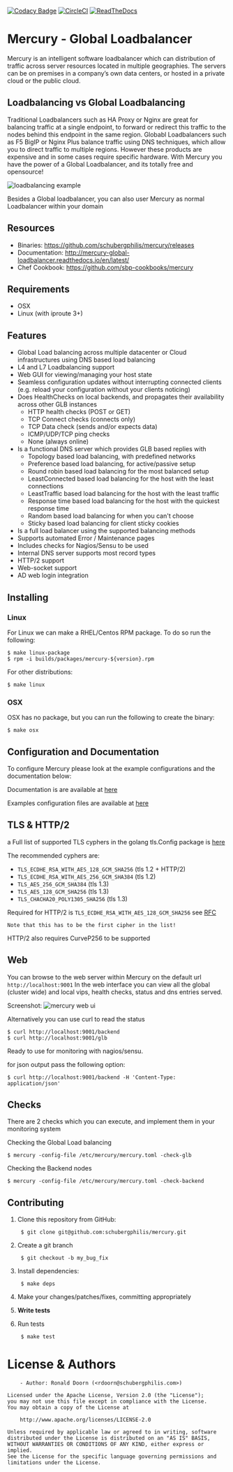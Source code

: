 [![Codacy Badge](https://api.codacy.com/project/badge/Grade/d2c4dff7ca2b4279a57e245d1059b6ff)](https://www.codacy.com/app/schubergphilis/mercury?utm_source=github.com&utm_medium=referral&utm_content=schubergphilis/mercury&utm_campaign=badger)
[![CircleCI](https://circleci.com/gh/schubergphilis/mercury/tree/master.svg?style=shield&circle-token=86c89af895bb11c86e53256b9c1cca7c93d47c46)](https://circleci.com/gh/schubergphilis/mercury/tree/master)
[![ReadTheDocs](https://readthedocs.org/projects/mercury-global-loadbalancer/badge/?version=latest)](http://mercury-global-loadbalancer.readthedocs.io/en/latest/)

# Mercury - Global Loadbalancer
Mercury is an intelligent software loadbalancer which can distribution of traffic across server resources located in multiple geographies.
The servers can be on premises in a company’s own data centers, or hosted in a private cloud or the public cloud.

## Loadbalancing vs Global Loadbalancing
Traditional Loadbalancers such as HA Proxy or Nginx are great for balancing traffic at a single endpoint, to forward or redirect this traffic to the nodes behind this endpoint in the same region.
Globabl Loadbalancers such as F5 BigIP or Nginx Plus balance traffic using DNS techniques, which allow you to direct traffic to multiple regions. However these products are expensive and in some cases require specific hardware.
With Mercury you have the power of a Global Loadbalancer, and its totally free and opensource!

![loadbalancing example](https://github.com/schubergphilis/mercury/blob/master/docs/images/mercury_lb_readme.png "Global Loadbalancing")

Besides a Global loadbalancer, you can also user Mercury as normal Loadbalancer within your domain

## Resources

* Binaries: https://github.com/schubergphilis/mercury/releases
* Documentation: http://mercury-global-loadbalancer.readthedocs.io/en/latest/
* Chef Cookbook: https://github.com/sbp-cookbooks/mercury

## Requirements
* OSX
* Linux (with iproute 3+)

## Features
* Global Load balancing across multiple datacenter or Cloud infrastructures using DNS based load balancing
* L4 and L7 Loadbalancing support
* Web GUI for viewing/managing your host state
* Seamless configuration updates without interrupting connected clients (e.g. reload your configuration without your clients noticing)
* Does HealthChecks on local backends, and propagates their availability across other GLB instances
  * HTTP health checks (POST or GET)
  * TCP Connect checks (connects only)
  * TCP Data check (sends and/or expects data)
  * ICMP/UDP/TCP ping checks
  * None (always online)
* Is a functional DNS server which provides GLB based replies with
  * Topology based load balancing, with predefined networks
  * Preference based load balancing, for active/passive setup
  * Round robin based load balancing for the most balanced setup
  * LeastConnected based load balancing for the host with the least connections
  * LeastTraffic based load balancing for the host with the least traffic
  * Response time based load balancing for the host with the quickest response time
  * Random based load balancing for when you can't choose
  * Sticky based load balancing for client sticky cookies
* Is a full load balancer using the supported balancing methods
* Supports automated Error / Maintenance pages
* Includes checks for Nagios/Sensu to be used
* Internal DNS server supports most record types
* HTTP/2 support
* Web-socket support
* AD web login integration

## Installing
### Linux
For Linux we can make a RHEL/Centos RPM package. To do so run the following:

    $ make linux-package
    $ rpm -i builds/packages/mercury-${version}.rpm

For other distributions:

    $ make linux

### OSX
OSX has no package, but you can run the following to create the binary:

    $ make osx

## Configuration and Documentation
To configure Mercury please look at the example configurations and the documentation below:

Documentation is are available at [here](https://github.com/schubergphilis/mercury/tree/master/docs)

Examples configuration files are available at [here](https://github.com/schubergphilis/mercury/tree/master/examples)

## TLS & HTTP/2

a Full list of supported TLS cyphers in the golang tls.Config package is [here](https://golang.org/pkg/crypto/tls/#pkg-constants)

The recommended cyphers are:
* `TLS_ECDHE_RSA_WITH_AES_128_GCM_SHA256` (tls 1.2 + HTTP/2)
* `TLS_ECDHE_RSA_WITH_AES_256_GCM_SHA384` (tls 1.2)
* `TLS_AES_256_GCM_SHA384` (tls 1.3)
* `TLS_AES_128_GCM_SHA256` (tls 1.3)
* `TLS_CHACHA20_POLY1305_SHA256` (tls 1.3)

Required for HTTP/2 is `TLS_ECDHE_RSA_WITH_AES_128_GCM_SHA256` see [RFC](https://tools.ietf.org/html/rfc7540#section-9.2.2)
```Notice
Note that this has to be the first cipher in the list!
```

HTTP/2 also requires CurveP256 to be supported

## Web
You can browse to the web server within Mercury on the default url `http://localhost:9001`
In the web interface you can view all the global (cluster wide) and local vips, health checks, status and dns entries served.

Screenshot:
![mercury web ui](https://github.com/schubergphilis/mercury/blob/master/docs/images/mercury_web_screenshot.png "Mercury Web UI")

Alternatively you can use curl to read the status

    $ curl http://localhost:9001/backend
    $ curl http://localhost:9001/glb

Ready to use for monitoring with nagios/sensu.

for json output pass the following option:

    $ curl http://localhost:9001/backend -H 'Content-Type: application/json'

## Checks
There are 2 checks which you can execute, and implement them in your monitoring system

Checking the Global Load balancing

    $ mercury -config-file /etc/mercury/mercury.toml -check-glb

Checking the Backend nodes

    $ mercury -config-file /etc/mercury/mercury.toml -check-backend

## Contributing

1. Clone this repository from GitHub:

        $ git clone git@github.com:schubergphilis/mercury.git

2. Create a git branch

        $ git checkout -b my_bug_fix

3. Install dependencies:

        $ make deps

4. Make your changes/patches/fixes, committing appropriately
5. **Write tests**
6. Run tests

        $ make test

# License & Authors
        - Author: Ronald Doorn (<rdoorn@schubergphilis.com>)

```text
Licensed under the Apache License, Version 2.0 (the "License");
you may not use this file except in compliance with the License.
You may obtain a copy of the License at

    http://www.apache.org/licenses/LICENSE-2.0

Unless required by applicable law or agreed to in writing, software
distributed under the License is distributed on an "AS IS" BASIS,
WITHOUT WARRANTIES OR CONDITIONS OF ANY KIND, either express or implied.
See the License for the specific language governing permissions and
limitations under the License.
```
